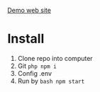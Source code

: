 [Demo web site](https://shopgear.herokuapp.com/)

# Install


1. Clone repo into computer
2. Git ```php npm i ```
3. Config .env
4. Run by ```bash npm start ```
